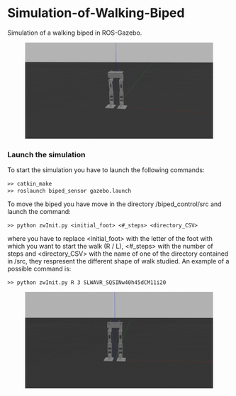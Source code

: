 # Simulation-of-Walking-Biped

Simulation of a walking biped in ROS-Gazebo.

<figure class="image">
  <img src="pictures/biped1.png" width="460">
  <figcaption></figcaption>
</figure>

<h3>Launch the simulation</h3>
To start the simulation you have to launch the following commands:

```
>> catkin_make
>> roslaunch biped_sensor gazebo.launch
```

To move the biped you have move in the directory /biped_control/src and launch the command:

```
>> python zwInit.py <initial_foot> <#_steps> <directory_CSV>
```

where you have to replace <initial_foot> with the letter of the foot with which you want to start the walk (R / L), <#_steps> with the number of steps and <directory_CSV> with the name of one of the directory contained in /src, they respresent the different shape of walk studied.
An example of a possible command is:


```
>> python zwInit.py R 3 SLWAVR_SQSINw40h45dCM11i20
```


<figure class="image">
  <img src="pictures/biped.gif" width="650">
  <figcaption></figcaption>
</figure>
